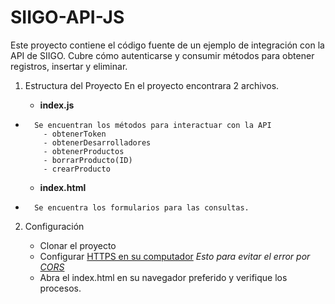 # SIIGO-API-JS
Este proyecto contiene el código fuente de un ejemplo de integración con la API de SIIGO. Cubre cómo autenticarse y consumir métodos para obtener registros, insertar y eliminar.

1. Estructura del Proyecto
En el proyecto encontrara 2 archivos.
  
    - <b>index.js</b>
-       Se encuentran los métodos para interactuar con la API
          - obtenerToken
          - obtenerDesarrolladores
          - obtenerProductos
          - borrarProducto(ID)    
          - crearProducto    
    
    
    - <b>index.html</b>
-       Se encuentra los formularios para las consultas.


2. Configuración

    - Clonar el proyecto
    - Configurar <a href="https://medium.freecodecamp.org/how-to-get-https-working-on-your-local-development-environment-in-5-minutes-7af615770eec">HTTPS en su computador</a> *Esto para evitar el error por <a href="https://developer.mozilla.org/es/docs/Web/HTTP/Access_control_CORS">CORS</a>*
    - Abra el index.html en su navegador preferido y verifique los procesos.
